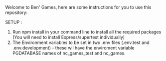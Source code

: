 Welcome to Ben' Games, here are some instructions for you to use this repository:

SETUP :

1. Run npm install in your command line to install all the required packages (You will need to install Express/supertest individually)
2. The Environment variables to be set in two .env files (.env.test and .env.development) - these wil have the enviroment variable PGDATABASE names of nc_games_test and nc_games.